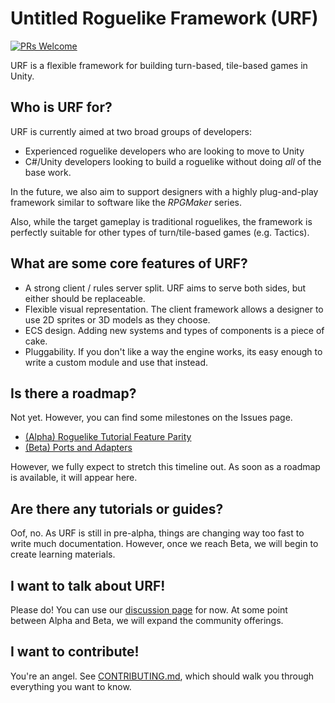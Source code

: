 # Untitled Roguelike Framework (URF)
[![PRs Welcome](https://img.shields.io/badge/PRs-welcome-brightgreen.svg?style=flat-square)](https://makeapullrequest.com)

URF is a flexible framework for building turn-based, tile-based games in Unity.

## Who is URF for?

URF is currently aimed at two broad groups of developers:

* Experienced roguelike developers who are looking to move to Unity
* C#/Unity developers looking to build a roguelike without doing *all* of the base work.

In the future, we also aim to support designers with a highly plug-and-play framework similar to software like the *RPGMaker* series.

Also, while the target gameplay is traditional roguelikes, the framework is perfectly suitable for other types of turn/tile-based games (e.g. Tactics).

## What are some core features of URF?

* A strong client / rules server split. URF aims to serve both sides, but either should be replaceable.
* Flexible visual representation. The client framework allows a designer to use 2D sprites or 3D models as they choose.
* ECS design. Adding new systems and types of components is a piece of cake.
* Pluggability. If you don't like a way the engine works, its easy enough to write a custom module and use that instead.

## Is there a roadmap?

Not yet. However, you can find some milestones on the Issues page.

* [(Alpha) Roguelike Tutorial Feature Parity](https://github.com/awilsoncs/Untitled-Roguelike-Framework/milestone/1)
* [(Beta) Ports and Adapters](https://github.com/awilsoncs/Untitled-Roguelike-Framework/milestone/2)

However, we fully expect to stretch this timeline out. As soon as a roadmap is available, it will appear here.

## Are there any tutorials or guides?
Oof, no. As URF is still in pre-alpha, things are changing way too fast to write much documentation. However, once we reach Beta, we will begin to create learning materials.

## I want to talk about URF!

Please do! You can use our [discussion page](https://github.com/awilsoncs/Untitled-Roguelike-Framework/discussions) for now. At some point between Alpha and Beta, we will expand the community offerings.

## I want to contribute!

You're an angel. See [CONTRIBUTING.md](https://github.com/awilsoncs/Untitled-Roguelike-Framework/blob/main/CONTRIBUTING.md), which should walk you through everything you want to know. 
